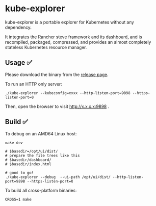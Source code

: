 # kube-explorer

kube-explorer is a portable explorer for Kubernetes without any dependency.

It integrates the Rancher steve framework and its dashboard, and is recompiled, packaged, compressed, and provides an almost completely stateless Kubernetes resource manager.

## Usage ✅

Please download the binary from the [release page](https://github.com/niusmallnan/kube-explorer/releases).

To run an HTTP only server:

```
./kube-explorer --kubeconfig=xxxx --http-listen-port=9898 --https-listen-port=0
```

Then, open the browser to visit http://x.x.x.x:9898 .

## Build ✅

To debug on an AMD64 Linux host:

```
make dev

# $basedir=/opt/ui/dist/
# prepare the file trees like this
# $basedir/dashboard/
# $basedir/index.html

# good to go!
./kube-explorer --debug  --ui-path /opt/ui/dist/ --http-listen-port=9898 --https-listen-port=0
```

To build all cross-platform binaries:

```
CROSS=1 make
```
